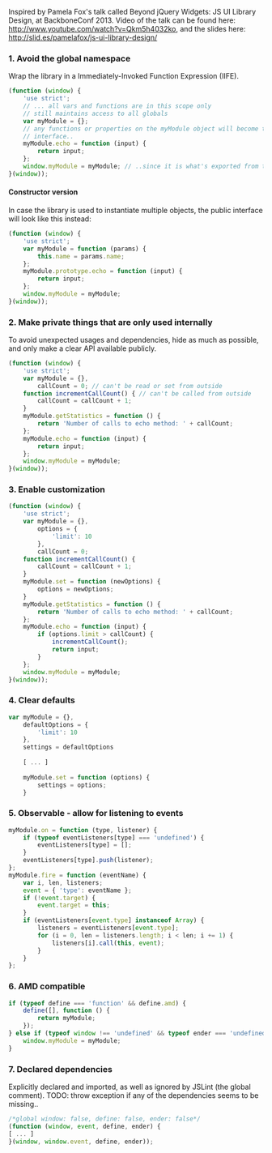Inspired by Pamela Fox's talk called Beyond jQuery Widgets: JS UI Library Design, at BackboneConf 2013. Video of the talk can be found here: http://www.youtube.com/watch?v=Qkm5h4032ko, and the slides here: http://slid.es/pamelafox/js-ui-library-design/

### 1. Avoid the global namespace
Wrap the library in a Immediately-Invoked Function Expression (IIFE).
```javascript
(function (window) {
    'use strict';
    // ... all vars and functions are in this scope only
    // still maintains access to all globals
    var myModule = {};
    // any functions or properties on the myModule object will become the public
    // interface..
    myModule.echo = function (input) {
        return input;
    };
    window.myModule = myModule; // ..since it is what's exported from this IIFE
}(window));
```
#### Constructor version
In case the library is used to instantiate multiple objects, the public
interface will look like this instead:
```javascript
(function (window) {
    'use strict';
    var myModule = function (params) {
        this.name = params.name;    
    };
    myModule.prototype.echo = function (input) {
        return input;
    };
    window.myModule = myModule;
}(window));
```
### 2. Make private things that are only used internally
To avoid unexpected usages and dependencies, hide as much as possible, and only make a clear API available publicly.
```javascript
(function (window) {
    'use strict';
    var myModule = {},
        callCount = 0; // can't be read or set from outside
    function incrementCallCount() { // can't be called from outside
        callCount = callCount + 1;
    }
    myModule.getStatistics = function () {
        return 'Number of calls to echo method: ' + callCount;
    };
    myModule.echo = function (input) {
        return input;
    };
    window.myModule = myModule;
}(window));
```
### 3. Enable customization
```javascript
(function (window) {
    'use strict';
    var myModule = {},
        options = {
            'limit': 10
        },
        callCount = 0;
    function incrementCallCount() {
        callCount = callCount + 1;
    }
    myModule.set = function (newOptions) {
        options = newOptions;
    }
    myModule.getStatistics = function () {
        return 'Number of calls to echo method: ' + callCount;
    };
    myModule.echo = function (input) {
        if (options.limit > callCount) {
            incrementCallCount();
            return input;
        }
    };
    window.myModule = myModule;
}(window));
```
### 4. Clear defaults
```javascript
var myModule = {},
    defaultOptions = {
        'limit': 10
    },
    settings = defaultOptions
    
    [ ... ]
    
    myModule.set = function (options) {
        settings = options;
    }
```
### 5. Observable - allow for listening to events
```javascript
myModule.on = function (type, listener) {
    if (typeof eventListeners[type] === 'undefined') {
        eventListeners[type] = [];
    }
    eventListeners[type].push(listener);
};
myModule.fire = function (eventName) {
    var i, len, listeners;
    event = { 'type': eventName };
    if (!event.target) {
        event.target = this;
    }
    if (eventListeners[event.type] instanceof Array) {
        listeners = eventListeners[event.type];
        for (i = 0, len = listeners.length; i < len; i += 1) {
            listeners[i].call(this, event);
        }
    }
};
```
### 6. AMD compatible
```javascript
if (typeof define === 'function' && define.amd) {
    define([], function () {
        return myModule;
    });
} else if (typeof window !== 'undefined' && typeof ender === 'undefined') {
    window.myModule = myModule;
}
```
### 7. Declared dependencies
Explicitly declared and imported, as well as ignored by JSLint (the global comment). TODO: throw exception if any of the dependencies seems to be missing..
```javascript
/*global window: false, define: false, ender: false*/                         
(function (window, event, define, ender) {
[ ... ]
}(window, window.event, define, ender));
```
